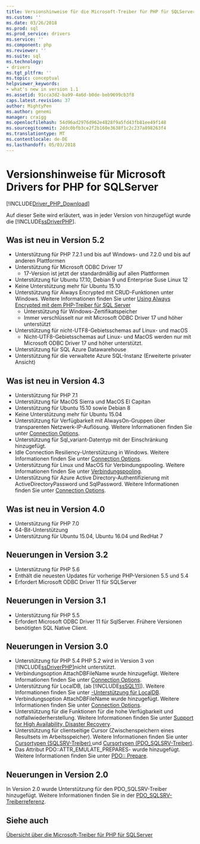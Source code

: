 ```yaml
---
title: Versionshinweise für die Microsoft-Treiber für PHP für SQLServer | Microsoft Docs
ms.custom: ''
ms.date: 03/26/2018
ms.prod: sql
ms.prod_service: drivers
ms.service: ''
ms.component: php
ms.reviewer: ''
ms.suite: sql
ms.technology:
- drivers
ms.tgt_pltfrm: ''
ms.topic: conceptual
helpviewer_keywords:
- what's new in version 1.1
ms.assetid: 91cca3d2-ba99-4a6d-b0de-beb9699cb3f8
caps.latest.revision: 37
author: MightyPen
ms.author: genemi
manager: craigg
ms.openlocfilehash: 54d96ad2976d962e4828f9a5fd43fb81ee49f148
ms.sourcegitcommit: 2ddc0bfb3ce2f2b160e3638f1c2c237a898263f4
ms.translationtype: MT
ms.contentlocale: de-DE
ms.lasthandoff: 05/03/2018
---
```

# <a name="release-notes-for-the-microsoft-drivers-for-php-for-sql-server"></a>Versionshinweise für Microsoft Drivers for PHP for SQLServer
[!INCLUDE[Driver_PHP_Download](../../includes/driver_php_download.md)]

Auf dieser Seite wird erläutert, was in jeder Version von hinzugefügt wurde die [!INCLUDE[ssDriverPHP](../../includes/ssdriverphp_md.md)].  

## <a name="whats-new-in-version-52"></a>Was ist neu in Version 5.2

- Unterstützung für PHP 7.2.1 und bis auf Windows- und 7.2.0 und bis auf anderen Plattformen
- Unterstützung für Microsoft ODBC Driver 17
  - 17-Version ist jetzt der standardmäßig auf allen Plattformen
- Unterstützung für Ubuntu 17.10, Debian 9 und Enterprise Suse Linux 12
- Keine Unterstützung mehr für Ubuntu 15.10
- Unterstützung für Always Encrypted mit CRUD-Funktionen unter Windows. Weitere Informationen finden Sie unter [Using Always Encrypted mit dem PHP-Treiber für SQL Server](../../connect/php/using-always-encrypted-php-drivers.md)
  - Unterstützung für Windows-Zertifikatspeicher
  - Immer verschlüsselt nur mit Microsoft ODBC Driver 17 und höher unterstützt
- Unterstützung für nicht-UTF8-Gebietsschemas auf Linux- und macOS
  - Nicht-UTF8-Gebietsschemas auf Linux- und MacOS werden nur mit Microsoft ODBC Driver 17 und höher unterstützt.
- Unterstützung für SQL Azure Datawarehouse
- Unterstützung für die verwaltete Azure SQL-Instanz (Erweiterte privater Ansicht)


## <a name="whats-new-in-version-43"></a>Was ist neu in Version 4.3

- Unterstützung für PHP 7.1
- Unterstützung für MacOS Sierra und MacOS El Capitan
- Unterstützung für Ubuntu 15.10 sowie Debian 8
- Keine Unterstützung mehr für Ubuntu 15.04
- Unterstützung für Verfügbarkeit mit AlwaysOn-Gruppen über transparenten Netzwerk-IP-Auflösung. Weitere Informationen finden Sie unter [Connection Options](../../connect/php/connection-options.md).
- Unterstützung für Sql_variant-Datentyp mit der Einschränkung hinzugefügt.
- Idle Connection Resiliency-Unterstützung in Windows. Weitere Informationen finden Sie unter [Connection Options](../../connect/php/connection-options.md).
- Unterstützung für Linux und MacOS für Verbindungspooling. Weitere Informationen finden Sie unter [Verbindungspooling](../../connect/php/connection-pooling-microsoft-drivers-for-php-for-sql-server.md).
- Unterstützung für Azure Active Directory-Authentifizierung mit ActiveDirectoryPassword und SqlPassword. Weitere Informationen finden Sie unter [Connection Options](../../connect/php/connection-options.md).

## <a name="whats-new-in-version-40"></a>Was ist neu in Version 4.0

- Unterstützung für PHP 7.0  
- 64-Bit-Unterstützung
- Unterstützung für Ubuntu 15.04, Ubuntu 16.04 und RedHat 7

## <a name="whats-new-in-version-32"></a>Neuerungen in Version 3.2

- Unterstützung für PHP 5.6   
- Enthält die neuesten Updates für vorherige PHP-Versionen 5.5 und 5.4   
- Erfordert Microsoft ODBC Driver 11 für SQLServer  

## <a name="whats-new-in-version-31"></a>Neuerungen in Version 3.1

- Unterstützung für PHP 5.5  
- Erfordert Microsoft ODBC Driver 11 für SqlServer. Frühere Versionen benötigten SQL Native Client.  

## <a name="whats-new-in-version-30"></a>Neuerungen in Version 3.0  

- Unterstützung für PHP 5.4  PHP 5.2 wird in Version 3 von [!INCLUDE[ssDriverPHP](../../includes/ssdriverphp_md.md)]nicht unterstützt.  
- Verbindungsoption AttachDBFileName wurde hinzugefügt. Weitere Informationen finden Sie unter [Connection Options](../../connect/php/connection-options.md).  
- Unterstützung für LocalDB, (ab [!INCLUDE[ssSQL11](../../includes/sssql11_md.md)]). Weitere Informationen finden Sie unter [-Unterstützung für LocalDB](../../connect/php/php-driver-for-sql-server-support-for-localdb.md).
- Verbindungsoption AttachDBFileName wurde hinzugefügt. Weitere Informationen finden Sie unter [Connection Options](../../connect/php/connection-options.md).  
- Unterstützung für die Funktionen für die hohe Verfügbarkeit und notfallwiederherstellung. Weitere Informationen finden Sie unter [Support for High Availability, Disaster Recovery](../../connect/php/php-driver-for-sql-server-support-for-high-availability-disaster-recovery.md).
- Unterstützung für clientseitige Cursor (Zwischenspeichern eines Resultsets im Arbeitsspeicher). Weitere Informationen finden Sie unter [Cursortypen &#40;SQLSRV-Treiber&#41; ](../../connect/php/cursor-types-sqlsrv-driver.md) und [Cursortypen &#40;PDO_SQLSRV-Treiber&#41;](../../connect/php/cursor-types-pdo-sqlsrv-driver.md).
- Das Attribut PDO::ATTR_EMULATE_PREPARES- wurde hinzugefügt. Weitere Informationen finden Sie unter [PDO:: Prepare](../../connect/php/pdo-prepare.md).  

## <a name="whats-new-in-version-20"></a>Neuerungen in Version 2.0  
In Version 2.0 wurde Unterstützung für den PDO_SQLSRV-Treiber hinzugefügt. Weitere Informationen finden Sie in der [PDO_SQLSRV-Treiberreferenz](../../connect/php/pdo-sqlsrv-driver-reference.md).  

## <a name="see-also"></a>Siehe auch  
[Übersicht über die Microsoft-Treiber für PHP für SQLServer](../../connect/php/overview-of-the-php-sql-driver.md)
